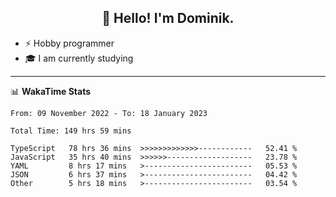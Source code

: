 <h2 align="center">👋 Hello! I'm Dominik.</h2>

- ⚡ Hobby programmer
- 🎓 I am currently studying

---
📊 **WakaTime Stats**
<!--START_SECTION:waka-->

```text
From: 09 November 2022 - To: 18 January 2023

Total Time: 149 hrs 59 mins

TypeScript   78 hrs 36 mins  >>>>>>>>>>>>>------------   52.41 %
JavaScript   35 hrs 40 mins  >>>>>>-------------------   23.78 %
YAML         8 hrs 17 mins   >------------------------   05.53 %
JSON         6 hrs 37 mins   >------------------------   04.42 %
Other        5 hrs 18 mins   >------------------------   03.54 %
```

<!--END_SECTION:waka-->
